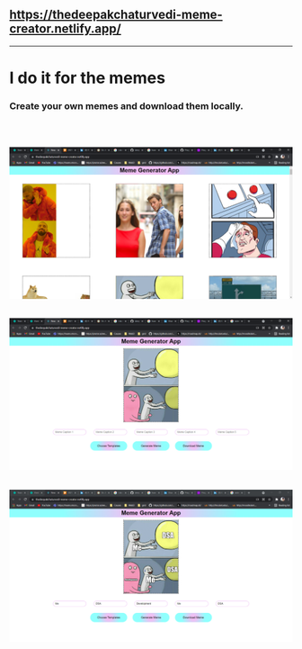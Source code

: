 ## <a href="https://thedeepakchaturvedi-meme-creator.netlify.app/">https://thedeepakchaturvedi-meme-creator.netlify.app/</a>

---

# <b>I do it for the memes</b>

### Create your own memes and download them locally.

<br>

## <img src="public/meme-creator1.PNG"/>

## <img src="public/meme-creator2.PNG"/>

## <img src="public/meme-creator3.PNG"/>

